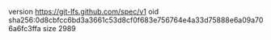 version https://git-lfs.github.com/spec/v1
oid sha256:0d8cbfcc6bd3a3661c53d8cf0f683e756764e4a33d75888e6a09a706a6fc3ffa
size 2989
